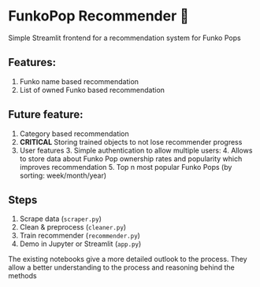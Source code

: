 # FunkoPop Recommender 🎉
Simple Streamlit frontend for a recommendation system for Funko Pops

## Features:
1. Funko name based recommendation
2. List of owned Funko based recommendation

## Future feature:
1. Category based recommendation
2. **CRITICAL** Storing trained objects to not lose recommender progress
2. User features
   3. Simple authentication to allow multiple users:
      4. Allows to store data about Funko Pop ownership rates and popularity which improves recommendation
      5. Top n most popular Funko Pops (by sorting: week/month/year)

## Steps
1. Scrape data (`scraper.py`)
2. Clean & preprocess (`cleaner.py`)
3. Train recommender (`recommender.py`)
4. Demo in Jupyter or Streamlit (`app.py`)

The existing notebooks give a more detailed outlook to the process.
They allow a better understanding to the process and reasoning behind the methods